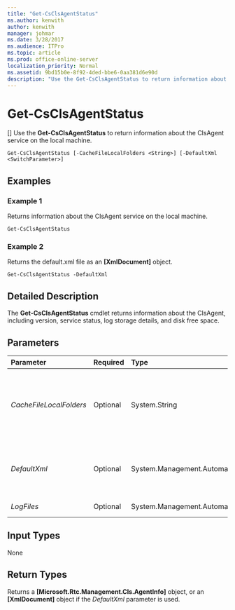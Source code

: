 ```yaml
---
title: "Get-CsClsAgentStatus"
ms.author: kenwith
author: kenwith
manager: johmar
ms.date: 3/28/2017
ms.audience: ITPro
ms.topic: article
ms.prod: office-online-server
localization_priority: Normal
ms.assetid: 9bd15b0e-8f92-4ded-bbe6-0aa381d6e90d
description: "Use the Get-CsClsAgentStatus to return information about the ClsAgent service on the local machine."
---
```


# Get-CsClsAgentStatus
[]
Use the **Get-CsClsAgentStatus** to return information about the ClsAgent service on the local machine.
  
```
Get-CsClsAgentStatus [-CacheFileLocalFolders <String>] [-DefaultXml <SwitchParameter>]

```

## Examples
<a name="Examples"> </a>

### Example 1

Returns information about the ClsAgent service on the local machine.
  
```
Get-CsClsAgentStatus
```

### Example 2

Returns the default.xml file as an **[XmlDocument]** object.
  
```
Get-CsClsAgentStatus -DefaultXml
```

## Detailed Description
<a name="DetailedDescription"> </a>

The **Get-CsClsAgentStatus** cmdlet returns information about the ClsAgent, including version, service status, log storage details, and disk free space.
  
## Parameters
<a name="DetailedDescription"> </a>

|**Parameter**|**Required**|**Type**|**Description**|
|:-----|:-----|:-----|:-----|
| _CacheFileLocalFolders_ <br/> |Optional  <br/> |System.String  <br/> |Specifies the path to search for log files stored on disk. By default the CacheFileLocalFolders path from the [Get-CsClsConfiguration](get-csclsconfiguration.md) cmdlet is used. <br/> |
| _DefaultXml_ <br/> |Optional  <br/> |System.Management.Automation.SwitchParameter  <br/> |If specified, the cmdlet will return the default.xml file as an **[XmlDocument]** object for debugging purposes. <br/> |
| _LogFiles_ <br/> |Optional  <br/> |System.Management.Automation.SwitchParameter  <br/> |PARAMVALUE: SwitchParameter  <br/> |
   
## Input Types
<a name="InputTypes"> </a>

None
  
## Return Types
<a name="ReturnTypes"> </a>

Returns a **[Microsoft.Rtc.Management.Cls.AgentInfo]** object, or an **[XmlDocument]** object if the _DefaultXml_ parameter is used.
  

